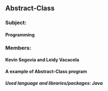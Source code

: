 ## Abstract-Class
### Subject:
#### Programming
### Members:
#### Kevin Segovia and Leidy Vacacela
#### A example of Abstract-Class program
##### Used language and libraries/packages: Java
